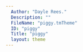 ```yaml
---
  Author: "Dayle Rees."
  Description: ""
  FileName: "piggy.tmTheme"
  ID: "piggy"
  Title: "piggy"
  layout: theme
---
```

  